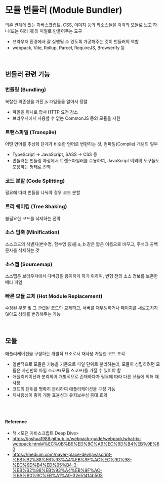 # 모듈 번들러 (Module Bundler)
의존 관계에 있는 자바스크립트, CSS, 이미지 등의 리소스들을 각각의 모듈로 보고 하나(또는 여러 개)의 파일로 만들어주는 도구

- 브라우저 환경에서 잘 실행될 수 있도록 가공해주는 것이 번들러의 역할
- webpack, Vite, Rollup, Parcel, RequireJS, Browserify 등

<br>

## 번들러 관련 기능
### 번들링 (Bundling)
복잡한 의존성을 가진 js 파일들을 알아서 정렬
- 파일을 하나로 합쳐 HTTP 요청 감소
- 브라우저에서 사용할 수 없는 CommonJS 등의 모듈을 지원

### 트랜스파일 (Transpile)
어떤 언어를 추상화 단계가 비슷한 언어로 변환하는 것, 컴파일(Compile) 개념의 일부
- TypeScript → JavaScript, SASS → CSS 등
- 번들러는 번들링 과정에서 트랜스파일러를 수용하여, JavaScript 이외의 도구들도 포용하는 형태로 진화

### 코드 분할 (Code Splitting)
필요에 따라 번들을 나눠야 경우 코드 분할

### 트리 쉐이킹 (Tree Shaking)
불필요한 코드를 삭제하는 전략

### 소스 압축 (Minification)
소스코드의 식별자(변수명, 함수명 등)를 a, b 같은 짧은 이름으로 바꾸고, 주석과 공백 문자를 삭제하는 것

### 소스맵 (Sourcemap)
소스맵은 브라우저에서 디버깅을 용이하게 하기 위하여, 변형 전의 소스 정보를 보존한 메타 파일

### 빠른 모듈 교체 (Hot Module Replacement)
수정된 부분 및 그 관련된 코드만 교체하고, 서버를 재부팅하거나 페이지를 새로고치지 않아도 상태를 변경해주는 기능

<br>


## 모듈
애플리케이션을 구성하는 개별적 요소로서 재사용 가능한 코드 조각
- 일반적으로 모듈은 기능을 기준으로 파일 단위로 분리하는데, 모듈이 성립하려면 모듈은 자신만의 파일 스코프(모듈 스코프)를 가질 수 있어야 함
- 애플리케이션과 분리되어 개별적으로 존재하다가 필요에 따라 다른 모듈에 의해 재사용
- 코드의 단위를 명확히 분리하여 애플리케이션을 구성 가능
- 재사용성이 좋아 개발 효율성과 유지보수성 증대 효과

<br><br>

#### Reference
- 책 <모던 자바스크립트 Deep Dive>
- https://joshua1988.github.io/webpack-guide/webpack/what-is-webpack.html#%EC%9B%B9%ED%8C%A9%EC%9D%B4%EB%9E%80
- https://medium.com/naver-place-dev/javascript-%EB%B2%88%EB%93%A4%EB%9F%AC%EC%9D%98-%EC%9D%B4%ED%95%B4-3-%EB%B2%88%EB%93%A4%EB%9F%AC-%EA%B0%9C%EB%A1%A0-32e51414b503
